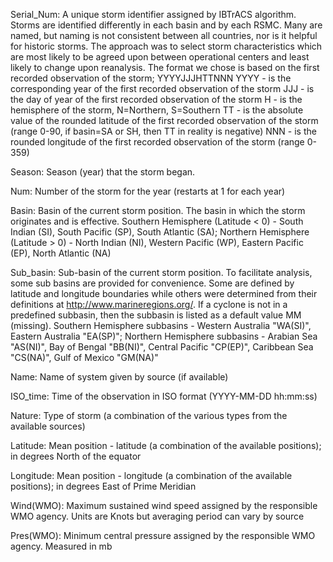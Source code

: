 Serial_Num: A unique storm identifier assigned by IBTrACS algorithm. Storms are identified differently in each basin and by each RSMC. Many are named, but naming is not consistent between all countries, nor is it helpful for historic storms. The approach was to select storm characteristics which are most likely to be agreed upon between operational centers and least likely to change upon reanalysis. The format we chose is based on the first recorded observation of the storm;
YYYYJJJHTTNNN
YYYY - is the corresponding year of the first recorded observation of the storm
JJJ - is the day of year of the first recorded observation of the storm
H - is the hemisphere of the storm, N=Northern, S=Southern
TT - is the absolute value of the rounded latitude of the first recorded observation of the storm (range 0-90, if basin=SA or SH, then TT in reality is negative)
NNN - is the rounded longitude of the first recorded observation of the storm (range 0-359)

Season: Season (year) that the storm began.

Num: Number of the storm for the year (restarts at 1 for each year)

Basin: Basin of the current storm position. The basin in which the storm originates and is effective. Southern Hemisphere (Latitude < 0) - South Indian (SI), South Pacific (SP), South Atlantic (SA); Northern Hemisphere (Latitude > 0) - North Indian (NI), Western Pacific (WP), Eastern Pacific (EP), North Atlantic (NA)

Sub_basin: Sub-basin of the current storm position. To facilitate analysis, some sub basins are provided for convenience. Some are defined by latitude and longitude boundaries while others were determined from their definitions at http://www.marineregions.org/. If a cyclone is not in a predefined subbasin, then the subbasin is listed as a default value MM (missing). Southern Hemisphere subbasins - Western Australia "WA(SI)", Eastern Australia "EA(SP)"; Northern Hemisphere subbasins - Arabian Sea "AS(NI)", Bay of Bengal "BB(NI)", Central Pacific "CP(EP)", Caribbean Sea "CS(NA)", Gulf of Mexico "GM(NA)"

Name: Name of system given by source (if available)

ISO_time: Time of the observation in ISO format (YYYY-MM-DD hh:mm:ss)

Nature: Type of storm (a combination of the various types from the available sources)

Latitude: Mean position - latitude (a combination of the available positions); in degrees North of the equator

Longitude: Mean position - longitude (a combination of the available positions); in degrees East of Prime Meridian

Wind(WMO): Maximum sustained wind speed assigned by the responsible WMO agency. Units are Knots but averaging period can vary by source

Pres(WMO): Minimum central pressure assigned by the responsible WMO agency. Measured in mb
